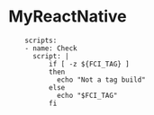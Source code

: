 # MyReactNative

        scripts:
        - name: Check
          script: |
              if [ -z ${FCI_TAG} ]
              then
                echo "Not a tag build"
              else
                echo "$FCI_TAG"
              fi
